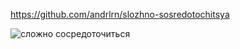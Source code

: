 https://github.com/andrlrn/slozhno-sosredotochitsya

![сложно сосредоточиться](https://static.tildacdn.com/tild6234-6234-4637-a433-393332656339/photo.png)